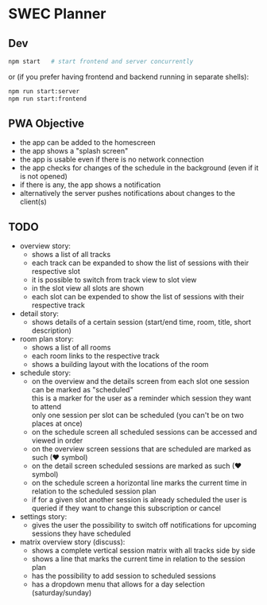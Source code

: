 # SWEC Planner

## Dev

```sh
npm start   # start frontend and server concurrently
```

or (if you prefer having frontend and backend running in separate shells):

```sh
npm run start:server
npm run start:frontend
```

## PWA Objective

* the app can be added to the homescreen
* the app shows a "splash screen" 
* the app is usable even if there is no network connection
* the app checks for changes of the schedule in the background (even if it is
  not opened)
* if there is any, the app shows a notification
* alternatively the server pushes notifications about changes to the client(s)

## TODO

* overview story:
  * shows a list of all tracks
  * each track can be expanded to show the list of sessions with their respective slot
  * it is possible to switch from track view to slot view
  * in the slot view all slots are shown
  * each slot can be expended to show the list of sessions with their respective track
* detail story:
  * shows details of a certain session (start/end time, room, title, short
    description)
* room plan story:
  * shows a list of all rooms
  * each room links to the respective track
  * shows a building layout with the locations of the room
* schedule story:
  * on the overview and the details screen from each slot one session can be marked as "scheduled"  
  this is a marker for the user as a reminder which session they want to attend  
  only one session per slot can be scheduled (you can't be on two places at once)
  * on the schedule screen all scheduled sessions can be accessed and viewed in order
  * on the overview screen sessions that are scheduled are marked as such (❤ symbol)
  * on the detail screen scheduled sessions are marked as such (❤ symbol)
  * on the schedule screen a horizontal line marks the current time in relation to the 
    scheduled session plan
  * if for a given slot another session is already scheduled the user is queried if
    they want to change this subscription or cancel
* settings story:
  * gives the user the possibility to switch off notifications for upcoming
    sessions they have scheduled
* matrix overview story (discuss):
  * shows a complete vertical session matrix with all tracks side by side
  * shows a line that marks the current time in relation to the session plan
  * has the possibility to add session to scheduled sessions
  * has a dropdown menu that allows for a day selection (saturday/sunday)